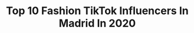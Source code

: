 ---
title: Top 10 Fashion TikTok Influencers In Madrid In 2020
description: >-
  Find top fashion TikTok influencers in Madrid in 2020. Most popular hashtags: #style #fashion #makeup #model.
platform: TikTok
profiles:
  - username: "vanillaattack"
    fullname: >-
      Teresa Sala
    location: "Spain"
    followers: 29274
    engagement: 516
    commentsToLikes: 0.051270
    id: ck90267agc6lk0j784gec8o5n
    verified: false
    hashtags: "#sushichallenge, #tiktokmadrid, #espa, #style"
  - username: "omarelpretinho"
    fullname: >-
      omarelpretinho
    location: "Spain"
    followers: 63906
    engagement: 2028
    commentsToLikes: 0.022806
    id: ck9kdv5x0w2sf0j78q7b5q6gj
    verified: false
    hashtags: "#happydance, #famouscheck, #pabloescobar, #fashion"
  - username: "thuwedekind"
    fullname: >-
      Thu Wedekind
    location: "Spain"
    followers: 130940
    engagement: 676
    commentsToLikes: 0.018038
    id: cka0hbsos8kvi0i78lwoiggv8
    verified: false
    hashtags: "#photocreative, #iphonecamera, #iphone11camera, #adobe"
  - username: "anastasia_sax_mcqueen"
    fullname: >-
      Anastasia McQueen
    location: "Spain"
    followers: 14441
    engagement: 444
    commentsToLikes: 0.027245
    id: ckac8656dfald0i78136x9zsp
    verified: false
    hashtags: "#quarantine, #yummychallenge, #vacationswitch, #catwalk"
  - username: "sugardadyspain"
    fullname: >-
      Sugar Dady España
    location: "Spain"
    followers: 4474
    engagement: 510
    commentsToLikes: 0.027603
    id: ckacajg6agzw00i78j6q9fep5
    verified: false
    hashtags: "#fashion, #mequedoencasa, #foryoupage, #viajemosjuntos"
  - username: "brunosantos_official"
    fullname: >-
      Bruno Santos
    location: "Spain"
    followers: 4833
    engagement: 247
    commentsToLikes: 0.009852
    id: cka0r7v9ufw4n0i78q083oboz
    verified: false
    hashtags: "#malaga, #organic, #nature, #shoting"
  - username: "armandentreri"
    fullname: >-
      Armand Entreri
    location: "Spain"
    followers: 15992
    engagement: 1408
    commentsToLikes: 0.018509
    id: ckamnbnut47yf0i7890odg8rm
    verified: false
    hashtags: "#dramatic, #covid19, #evil, #skinny"
  - username: "emitaz"
    fullname: >-
      EMITAZ - EMELIE 🦋
    location: "Spain"
    followers: 25851
    engagement: 433
    commentsToLikes: 0.017208
    id: ck9vfmwcq3vhq0j78o6sznbl3
    verified: true
    hashtags: "#mylove, #musthave, #modellife, #mango"
  - username: "bridalada"
    fullname: >-
      Carmen de la Cruz
    location: "Spain"
    followers: 16227
    engagement: 243
    commentsToLikes: 0.013207
    id: cka0hrspoahb60i780dkvlxgf
    verified: true
    hashtags: "#delayed, #fashionchange, #artist, #recetafacil"
  - username: "riumbaumarta"
    fullname: >-
      Riumbaumarta
    location: "Spain"
    followers: 48383
    engagement: 549
    commentsToLikes: 0.006021
    id: ck806xnhqmv8e0j78d6g7yhni
    verified: false
    hashtags: "#hairstyle, #smoothie, #beauty, #igloo"
---